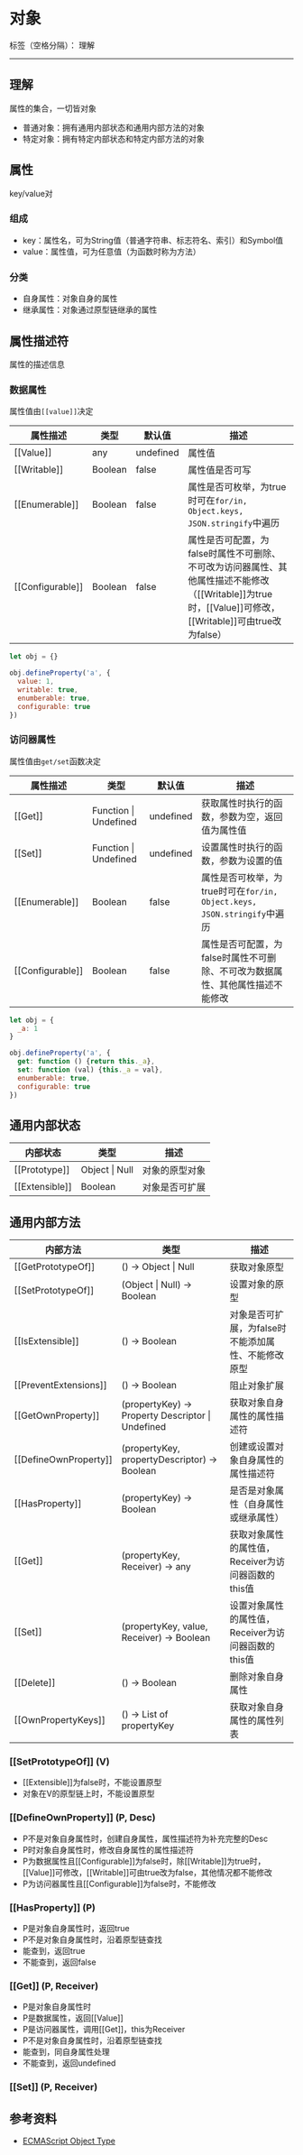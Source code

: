 # 对象

标签（空格分隔）： 理解

---

## 理解

属性的集合，一切皆对象

* 普通对象：拥有通用内部状态和通用内部方法的对象
* 特定对象：拥有特定内部状态和特定内部方法的对象

## 属性

key/value对

### 组成

* key：属性名，可为String值（普通字符串、标志符名、索引）和Symbol值
* value：属性值，可为任意值（为函数时称为方法）

### 分类

* 自身属性：对象自身的属性
* 继承属性：对象通过原型链继承的属性

## 属性描述符

属性的描述信息

### 数据属性

属性值由`[[value]]`决定

| 属性描述 | 类型 | 默认值 | 描述 |
| --- | --- | --- | --- |
| [[Value]] | any | undefined | 属性值 |
| [[Writable]] | Boolean | false | 属性值是否可写 |
| [[Enumerable]] | Boolean | false | 属性是否可枚举，为true时可在`for/in, Object.keys, JSON.stringify`中遍历 |
| [[Configurable]] | Boolean | false | 属性是否可配置，为false时属性不可删除、不可改为访问器属性、其他属性描述不能修改（[[Writable]]为true时，[[Value]]可修改，[[Writable]]可由true改为false） |

```javascript
let obj = {}

obj.defineProperty('a', {
  value: 1,
  writable: true,
  enumberable: true,
  configurable: true
})
```

### 访问器属性

属性值由`get/set`函数决定

| 属性描述 | 类型 | 默认值 | 描述 |
| --- | --- | --- | --- |
| [[Get]] | Function &#x7c; Undefined | undefined | 获取属性时执行的函数，参数为空，返回值为属性值 |
| [[Set]] | Function &#x7c; Undefined | undefined | 设置属性时执行的函数，参数为设置的值 |
| [[Enumerable]] | Boolean | false | 属性是否可枚举，为true时可在`for/in, Object.keys, JSON.stringify`中遍历 |
| [[Configurable]] | Boolean | false | 属性是否可配置，为false时属性不可删除、不可改为数据属性、其他属性描述不能修改 |

```javascript
let obj = {
  _a: 1
}

obj.defineProperty('a', {
  get: function () {return this._a},
  set: function (val) {this._a = val},
  enumberable: true,
  configurable: true
})
```

## 通用内部状态

| 内部状态 | 类型 | 描述 |
| --- | --- | --- |
| [[Prototype]] | Object &#x7c; Null | 对象的原型对象 |
| [[Extensible]] | Boolean | 对象是否可扩展 |

## 通用内部方法

| 内部方法 | 类型 | 描述 |
| --- | --- | --- |
| [[GetPrototypeOf]] | () -> Object &#x7c; Null | 获取对象原型 |
| [[SetPrototypeOf]] | (Object &#x7c; Null) -> Boolean | 设置对象的原型 |
| [[IsExtensible]] | () -> Boolean | 对象是否可扩展，为false时不能添加属性、不能修改原型 |
| [[PreventExtensions]] | () -> Boolean | 阻止对象扩展 |
| [[GetOwnProperty]] | (propertyKey) -> Property Descriptor &#x7c; Undefined | 获取对象自身属性的属性描述符 |
| [[DefineOwnProperty]] | (propertyKey, propertyDescriptor) -> Boolean | 创建或设置对象自身属性的属性描述符 |
| [[HasProperty]] | (propertyKey) -> Boolean | 是否是对象属性（自身属性或继承属性） |
| [[Get]] | (propertyKey, Receiver) -> any | 获取对象属性的属性值，Receiver为访问器函数的this值 |
| [[Set]] | (propertyKey, value, Receiver) -> Boolean | 设置对象属性的属性值，Receiver为访问器函数的this值 |
| [[Delete]] | () -> Boolean | 删除对象自身属性 |
| [[OwnPropertyKeys]] | () -> List of propertyKey | 获取对象自身属性的属性列表 |

### [[SetPrototypeOf]] (V)

* [[Extensible]]为false时，不能设置原型
* 对象在V的原型链上时，不能设置原型

### [[DefineOwnProperty]] (P, Desc)

* P不是对象自身属性时，创建自身属性，属性描述符为补充完整的Desc
* P时对象自身属性时，修改自身属性的属性描述符
 * P为数据属性且[[Configurable]]为false时，除[[Writable]]为true时，[[Value]]可修改，[[Writable]]可由true改为false，其他情况都不能修改
 * P为访问器属性且[[Configurable]]为false时，不能修改

### [[HasProperty]] (P)

* P是对象自身属性时，返回true
* P不是对象自身属性时，沿着原型链查找
 * 能查到，返回true
 * 不能查到，返回false

### [[Get]] (P, Receiver)

* P是对象自身属性时
 * P是数据属性，返回[[Value]]
 * P是访问器属性，调用[[Get]]，this为Receiver
* P不是对象自身属性时，沿着原型链查找
 * 能查到，同自身属性处理
 * 不能查到，返回undefined

### [[Set]] (P, Receiver)

## 参考资料

* [ECMAScript Object Type](https://tc39.es/ecma262/#sec-object-type)
